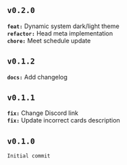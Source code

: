 ## `v0.2.0`
**`feat:`** Dynamic system dark/light theme
<br>
**`refactor:`** Head meta implementation
<br>
**`chore:`** Meet schedule update



## `v0.1.2`
**`docs:`** Add changelog



## `v0.1.1`
**`fix:`** Change Discord link
<br>
**`fix:`** Update incorrect cards description



## `v0.1.0`
`Initial commit`